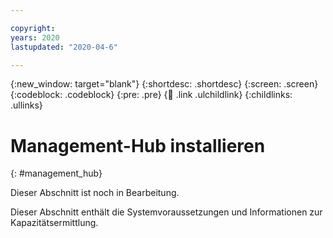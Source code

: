 ```yaml
---

copyright:
years: 2020
lastupdated: "2020-04-6"

---
```


{:new_window: target="blank"}
{:shortdesc: .shortdesc}
{:screen: .screen}
{:codeblock: .codeblock}
{:pre: .pre}
{:child: .link .ulchildlink}
{:childlinks: .ullinks}

# Management-Hub installieren
{: #management_hub}

Dieser Abschnitt ist noch in Bearbeitung. 

Dieser Abschnitt enthält die Systemvoraussetzungen und Informationen zur Kapazitätsermittlung.
